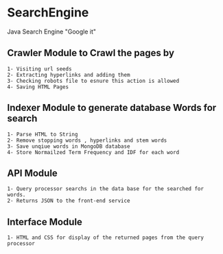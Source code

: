# SearchEngine
Java Search Engine "Google it"
## **Crawler Module** to Crawl the pages by
    1- Visiting url seeds
    2- Extracting hyperlinks and adding them
    3- Checking robots file to esnure this action is allowed
    4- Saving HTML Pages
## **Indexer Module** to generate database Words for search
    1- Parse HTML to String
    2- Remove stopping words , hyperlinks and stem words
    3- Save unqiue words in MongoDB database
    4- Store Normailzed Term Frequency and IDF for each word
## **API Module** 
    1- Query processor searchs in the data base for the searched for words.
    2- Returns JSON to the front-end service
## **Interface Module**
    1- HTML and CSS for display of the returned pages from the query processor

